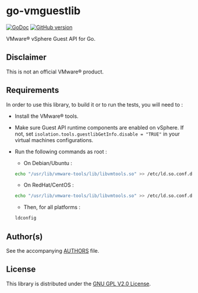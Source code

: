 # go-vmguestlib

[![GoDoc](https://godoc.org/github.com/xlucas/go-vmguestlib/vmguestlib?status.svg)](https://godoc.org/github.com/xlucas/go-vmguestlib/vmguestlib)
[![GitHub version](https://badge.fury.io/gh/xlucas%2Fgo-vmguestlib.svg)](http://badge.fury.io/gh/xlucas%2Fgo-vmguestlib)

VMware® vSphere Guest API for Go.

## Disclaimer
This is not an official VMware® product.

## Requirements
In order to use this library, to build it or to run the tests, you will need to :

* Install the VMware® tools.
* Make sure Guest API runtime components are enabled on vSphere. If not, set `isolation.tools.guestlibGetInfo.disable = "TRUE"` in your virtual machines configurations.
* Run the following commands as root :
  * On Debian/Ubuntu :
  ```bash
  echo "/usr/lib/vmware-tools/lib/libvmtools.so" >> /etc/ld.so.conf.d/vmware-tools-libraries.conf
  ```

  * On RedHat/CentOS :
  ```bash
  echo "/usr/lib/vmware-tools/lib/libvmtools.so" >> /etc/ld.so.conf.d/vmware-tools-guestlib.conf
  ```

  * Then, for all platforms :
  ```bash
  ldconfig
  ```

## Author(s)
See the accompanying [AUTHORS](AUTHORS) file.

## License
This library is distributed under the [GNU GPL V2.0 License](LICENSE).
